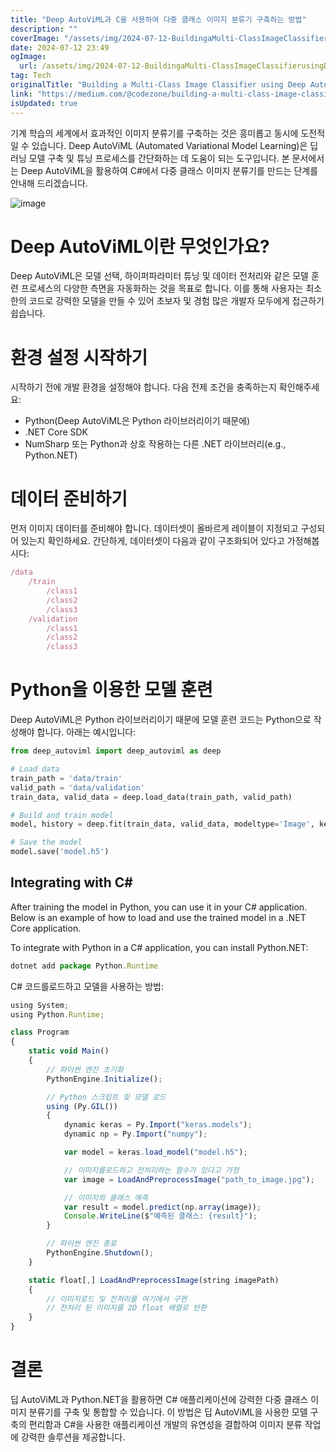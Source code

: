 ```yaml
---
title: "Deep AutoViML과 C을 사용하여 다중 클래스 이미지 분류기 구축하는 방법"
description: ""
coverImage: "/assets/img/2024-07-12-BuildingaMulti-ClassImageClassifierusingDeepAutoViMLandC_0.png"
date: 2024-07-12 23:49
ogImage:
  url: /assets/img/2024-07-12-BuildingaMulti-ClassImageClassifierusingDeepAutoViMLandC_0.png
tag: Tech
originalTitle: "Building a Multi-Class Image Classifier using Deep AutoViML and C#"
link: "https://medium.com/@codezone/building-a-multi-class-image-classifier-using-deep-autoviml-and-c-62882d5df057"
isUpdated: true
---
```


기계 학습의 세계에서 효과적인 이미지 분류기를 구축하는 것은 흥미롭고 동시에 도전적일 수 있습니다. Deep AutoViML (Automated Variational Model Learning)은 딥 러닝 모델 구축 및 튜닝 프로세스를 간단화하는 데 도움이 되는 도구입니다. 본 문서에서는 Deep AutoViML을 활용하여 C#에서 다중 클래스 이미지 분류기를 만드는 단계를 안내해 드리겠습니다.

![image](/assets/img/2024-07-12-BuildingaMulti-ClassImageClassifierusingDeepAutoViMLandC_0.png)

# Deep AutoViML이란 무엇인가요?

Deep AutoViML은 모델 선택, 하이퍼파라미터 튜닝 및 데이터 전처리와 같은 모델 훈련 프로세스의 다양한 측면을 자동화하는 것을 목표로 합니다. 이를 통해 사용자는 최소한의 코드로 강력한 모델을 만들 수 있어 초보자 및 경험 많은 개발자 모두에게 접근하기 쉽습니다.

<!-- cozy-coder - 수평 -->

<ins class="adsbygoogle"
     style="display:block"
     data-ad-client="ca-pub-4877378276818686"
     data-ad-slot="1107185301"
     data-ad-format="auto"
     data-full-width-responsive="true"></ins>

<script>
     (adsbygoogle = window.adsbygoogle || []).push({});
</script>

# 환경 설정 시작하기

시작하기 전에 개발 환경을 설정해야 합니다. 다음 전제 조건을 충족하는지 확인해주세요:

- Python(Deep AutoViML은 Python 라이브러리이기 때문에)
- .NET Core SDK
- NumSharp 또는 Python과 상호 작용하는 다른 .NET 라이브러리(e.g., Python.NET)

# 데이터 준비하기

<!-- cozy-coder - 수평 -->

<ins class="adsbygoogle"
     style="display:block"
     data-ad-client="ca-pub-4877378276818686"
     data-ad-slot="1107185301"
     data-ad-format="auto"
     data-full-width-responsive="true"></ins>

<script>
     (adsbygoogle = window.adsbygoogle || []).push({});
</script>

먼저 이미지 데이터를 준비해야 합니다. 데이터셋이 올바르게 레이블이 지정되고 구성되어 있는지 확인하세요. 간단하게, 데이터셋이 다음과 같이 구조화되어 있다고 가정해봅시다:

```js
/data
    /train
        /class1
        /class2
        /class3
    /validation
        /class1
        /class2
        /class3
```

# Python을 이용한 모델 훈련

Deep AutoViML은 Python 라이브러리이기 때문에 모델 훈련 코드는 Python으로 작성해야 합니다. 아래는 예시입니다:

<!-- cozy-coder - 수평 -->

<ins class="adsbygoogle"
     style="display:block"
     data-ad-client="ca-pub-4877378276818686"
     data-ad-slot="1107185301"
     data-ad-format="auto"
     data-full-width-responsive="true"></ins>

<script>
     (adsbygoogle = window.adsbygoogle || []).push({});
</script>

```python
from deep_autoviml import deep_autoviml as deep

# Load data
train_path = 'data/train'
valid_path = 'data/validation'
train_data, valid_data = deep.load_data(train_path, valid_path)

# Build and train model
model, history = deep.fit(train_data, valid_data, modeltype='Image', keras_options={'class_mode':'categorical'})

# Save the model
model.save('model.h5')
```

## Integrating with C#

After training the model in Python, you can use it in your C# application. Below is an example of how to load and use the trained model in a .NET Core application.

To integrate with Python in a C# application, you can install Python.NET:

<!-- cozy-coder - 수평 -->

<ins class="adsbygoogle"
     style="display:block"
     data-ad-client="ca-pub-4877378276818686"
     data-ad-slot="1107185301"
     data-ad-format="auto"
     data-full-width-responsive="true"></ins>

<script>
     (adsbygoogle = window.adsbygoogle || []).push({});
</script>

```js
dotnet add package Python.Runtime
```

C# 코드를로드하고 모델을 사용하는 방법:

```js
using System;
using Python.Runtime;

class Program
{
    static void Main()
    {
        // 파이썬 엔진 초기화
        PythonEngine.Initialize();

        // Python 스크립트 및 모델 로드
        using (Py.GIL())
        {
            dynamic keras = Py.Import("keras.models");
            dynamic np = Py.Import("numpy");

            var model = keras.load_model("model.h5");

            // 이미지를로드하고 전처리하는 함수가 있다고 가정
            var image = LoadAndPreprocessImage("path_to_image.jpg");

            // 이미지의 클래스 예측
            var result = model.predict(np.array(image));
            Console.WriteLine($"예측된 클래스: {result}");
        }

        // 파이썬 엔진 종료
        PythonEngine.Shutdown();
    }

    static float[,] LoadAndPreprocessImage(string imagePath)
    {
        // 이미지로드 및 전처리를 여기에서 구현
        // 전처리 된 이미지를 2D float 배열로 반환
    }
}
```

# 결론

<!-- cozy-coder - 수평 -->

<ins class="adsbygoogle"
     style="display:block"
     data-ad-client="ca-pub-4877378276818686"
     data-ad-slot="1107185301"
     data-ad-format="auto"
     data-full-width-responsive="true"></ins>

<script>
     (adsbygoogle = window.adsbygoogle || []).push({});
</script>

딥 AutoViML과 Python.NET을 활용하면 C# 애플리케이션에 강력한 다중 클래스 이미지 분류기를 구축 및 통합할 수 있습니다. 이 방법은 딥 AutoViML을 사용한 모델 구축의 편리함과 C#을 사용한 애플리케이션 개발의 유연성을 결합하여 이미지 분류 작업에 강력한 솔루션을 제공합니다.
